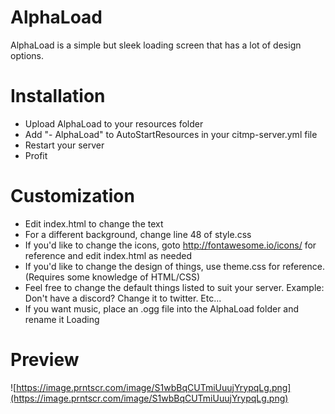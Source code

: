 # AlphaLoad
AlphaLoad is a simple but sleek loading screen that has a lot of design options.

# Installation
- Upload AlphaLoad to your resources folder
- Add "- AlphaLoad" to AutoStartResources in your citmp-server.yml file
- Restart your server
- Profit

# Customization
- Edit index.html to change the text
- For a different background, change line 48 of style.css
- If you'd like to change the icons, goto http://fontawesome.io/icons/ for reference and edit index.html as needed
- If you'd like to change the design of things, use theme.css for reference. (Requires some knowledge of HTML/CSS)
- Feel free to change the default things listed to suit your server. Example: Don't have a discord? Change it to twitter. Etc...
- If you want music, place an .ogg file into the AlphaLoad folder and rename it Loading

# Preview
![https://image.prntscr.com/image/S1wbBqCUTmiUuujYrypqLg.png](https://image.prntscr.com/image/S1wbBqCUTmiUuujYrypqLg.png)
